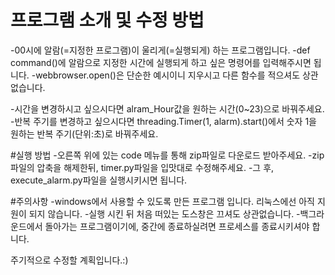 # 프로그램 소개 및 수정 방법 
-00시에 알람(=지정한 프로그램)이 울리게(=실행되게) 하는 프로그램입니다.
-def command()에 알람으로 지정한 시간에 실행되게 하고 싶은 명령어를 입력해주시면 됩니다.
-webbrowser.open()은 단순한 예시이니 지우시고 다른 함수를 적으셔도 상관없습니다.

-시간을 변경하시고 싶으시다면 alram_Hour값을 원하는 시간(0~23)으로 바꿔주세요.
-반복 주기를 변경하고 싶으시다면 threading.Timer(1, alarm).start()에서 숫자 1을 원하는 반복 주기(단위:초)로 바꿔주세요.


#실행 방법
-오른쪽 위에 있는 code 메뉴를 통해 zip파일로 다운로드 받아주세요.
-zip파일의 압축을 해제한뒤, timer.py파일을 입맛대로 수정해주세요.
-그 후, execute_alarm.py파일을 실행시키시면 됩니다.

#주의사항
-windows에서 사용할 수 있도록 만든 프로그램 입니다. 리눅스에선 아직 지원이 되지 않습니다.
-실행 시킨 뒤 처음 떠있는 도스창은 끄셔도 상관없습니다.
-백그라운드에서 돌아가는 프로그램이기에, 중간에 종료하실려면 프로세스를 종료시키셔야 합니다.

주기적으로 수정할 계획입니다.:)